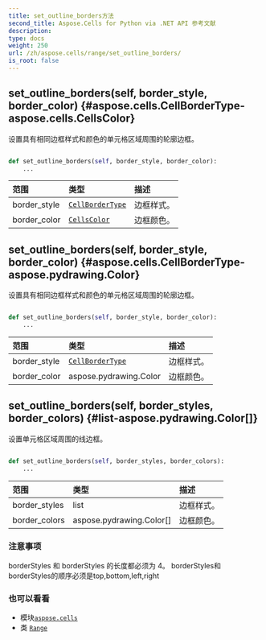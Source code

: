 ```yaml
---
title: set_outline_borders方法
second_title: Aspose.Cells for Python via .NET API 参考文献
description:
type: docs
weight: 250
url: /zh/aspose.cells/range/set_outline_borders/
is_root: false
---
```

##  set_outline_borders(self, border_style, border_color) {#aspose.cells.CellBorderType-aspose.cells.CellsColor}
设置具有相同边框样式和颜色的单元格区域周围的轮廓边框。



```python

def set_outline_borders(self, border_style, border_color):
    ...
```


|范围|类型|描述|
| :- | :- | :- |
| border_style | [`CellBorderType`](/cells/python-net/zh/aspose.cells/cellbordertype) |边框样式。|
| border_color | [`CellsColor`](/cells/python-net/zh/aspose.cells/cellscolor) |边框颜色。|


##  set_outline_borders(self, border_style, border_color) {#aspose.cells.CellBorderType-aspose.pydrawing.Color}
设置具有相同边框样式和颜色的单元格区域周围的轮廓边框。



```python

def set_outline_borders(self, border_style, border_color):
    ...
```


|范围|类型|描述|
| :- | :- | :- |
| border_style | [`CellBorderType`](/cells/python-net/zh/aspose.cells/cellbordertype) |边框样式。|
| border_color | aspose.pydrawing.Color |边框颜色。|


##  set_outline_borders(self, border_styles, border_colors) {#list-aspose.pydrawing.Color[]}
设置单元格区域周围的线边框。



```python

def set_outline_borders(self, border_styles, border_colors):
    ...
```


|范围|类型|描述|
| :- | :- | :- |
| border_styles | list |边框样式。|
| border_colors | aspose.pydrawing.Color[] |边框颜色。|
### 注意事项

borderStyles 和 borderStyles 的长度都必须为 4。
borderStyles和borderStyles的顺序必须是top,bottom,left,right


### 也可以看看
* 模块[`aspose.cells`](../../)
* 类 [`Range`](/cells/python-net/zh/aspose.cells/range)
